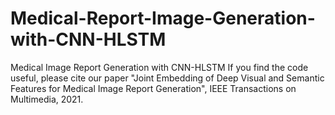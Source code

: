 # Medical-Report-Image-Generation-with-CNN-HLSTM
Medical Image Report Generation with CNN-HLSTM
If you find the code useful, please cite our paper 
"Joint Embedding of Deep Visual and Semantic Features for Medical Image Report Generation", IEEE Transactions on Multimedia, 2021.

